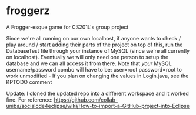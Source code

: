 # froggerz
A Frogger-esque game for CS201L's group project

Since we're all running on our own localhost, 
if anyone wants to check / play around / start adding
their parts of the project on top of this, run the DatabaseTest
file through your instance of MySQL (since we're all
currently on localhost). Eventually we will only need 
one person to setup the database and we can all
access it from there. Note that *your*
MySQL username/password combo will have to be:
user=root password=root
to work unmodified - If you plan on changing the
values in Login.java, see the KPTODO comment

Update: I cloned the updated repo into a different
workspace and it worked fine. For reference:
https://github.com/collab-uniba/socialcde4eclipse/wiki/How-to-import-a-GitHub-project-into-Eclipse

 
